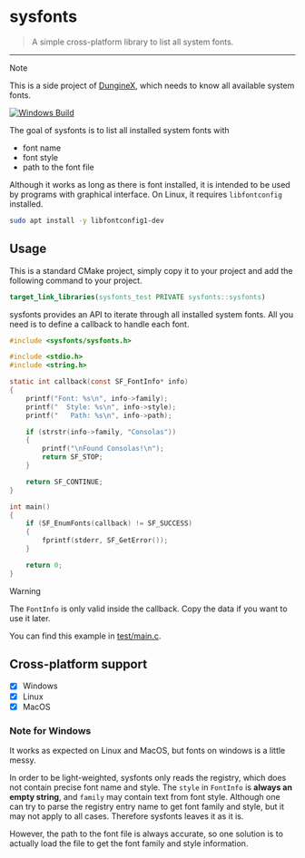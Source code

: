 # sysfonts

> A simple cross-platform library to list all system fonts.

---

> [!NOTE]
>
> This is a side project of [DungineX](https://github.com/Lord-Turmoil/DungineX), which needs to know all available system fonts.

[![Windows Build](https://github.com/Lord-Turmoil/sysfonts/actions/workflows/build.yml/badge.svg?branch=main)](https://github.com/Lord-Turmoil/sysfonts/actions/workflows/build.yml)

The goal of sysfonts is to list all installed system fonts with 

- font name
- font style
- path to the font file

Although it works as long as there is font installed, it is intended to be used by programs with graphical interface. On Linux, it requires `libfontconfig` installed.

```bash
sudo apt install -y libfontconfig1-dev
```

## Usage

This is a standard CMake project, simply copy it to your project and add the following command to your project.

```cmake
target_link_libraries(sysfonts_test PRIVATE sysfonts::sysfonts)
```

sysfonts provides an API to iterate through all installed system fonts. All you need is to define a callback to handle each font.

```c
#include <sysfonts/sysfonts.h>

#include <stdio.h>
#include <string.h>

static int callback(const SF_FontInfo* info)
{
    printf("Font: %s\n", info->family);
    printf("  Style: %s\n", info->style);
    printf("   Path: %s\n", info->path);

    if (strstr(info->family, "Consolas"))
    {
        printf("\nFound Consolas!\n");
        return SF_STOP;
    }

    return SF_CONTINUE;
}

int main()
{
    if (SF_EnumFonts(callback) != SF_SUCCESS)
    {
        fprintf(stderr, SF_GetError());
    }

    return 0;
}
```

> [!WARNING]
>
> The `FontInfo` is only valid inside the callback. Copy the data if you want to use it later.

You can find this example in [test/main.c](./test/main.c).

## Cross-platform support

- [x] Windows
- [x] Linux
- [x] MacOS

### Note for Windows

It works as expected on Linux and MacOS, but fonts on windows is a little messy.

In order to be light-weighted, sysfonts only reads the registry, which does not contain precise font name and style. The `style` in `FontInfo` is **always an empty string**, and `family` may contain text from font style. Although one can try to parse the registry entry name to get font family and style, but it may not apply to all cases. Therefore sysfonts leaves it as it is.

However, the path to the font file is always accurate, so one solution is to actually load the file to get the font family and style information.

